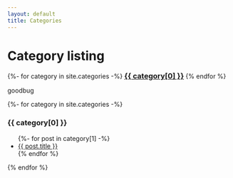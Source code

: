 ```yaml
---
layout: default
title: Categories
---
```


<!-- Begin code @ categories/index.md -->

# Category listing

<div class="catcloud">
{%- for category in site.categories -%}
<!--  <a href="#{{ category[0] }}"><h3 style="display:inline;">{{ category[0] }}</h3></a> -->
  <a href="{{ category[0] | prepend: 'category' | relative_url }}"><h3 style="display:inline;">{{ category[0] }}</h3></a>
{% endfor %}
</div>

<p>goodbug</p>

<div class="catcloud">
{%- for category in site.categories -%}
<!--  <a name="{{ category[0] }}"><h3>{{ category[0] }}</h3></a> -->
  <a name="{{ /categories/{{ category[0] | relative_url }}"><h3>{{ category[0] }}</h3></a>
  <ul>
    {%- for post in category[1] -%}
      <li><a href="{{ post.url| relative_url }}">{{ post.title }}</a></li>
    {% endfor %}
  </ul>
{% endfor %}
<div>

<!-- End code @ categories/index.md -->
